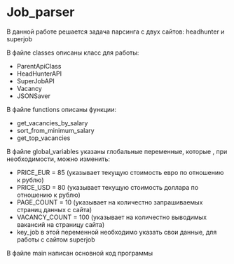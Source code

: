 # Job_parser

В данной работе решается задача парсинга с двух сайтов: headhunter и  superjob

В файле classes описаны класс для работы: 
  - ParentApiClass
  - HeadHunterAPI
  - SuperJobAPI
  - Vacancy
  - JSONSaver
  
В файле functions описаны функции:
  - get_vacancies_by_salary
  - sort_from_minimum_salary
  - get_top_vacancies
  
В файле global_variables указаны глобальные переменные, которые , при необходимости, можно изменить:
  - PRICE_EUR = 85 (указывает текущую стоимость евро по отношению к рублю)
  - PRICE_USD = 80 (указывает текущую стоимость доллара по отношению к рублю)
  - PAGE_COUNT = 10 (указывает на количестно запрашиваемых страниц данных с сайта)
  - VACANCY_COUNT = 100 (указывает на количестно выводимых вакансий на страницу сайта)
  - key_job в этой переменной необходимо указать свои данные, для работы с сайтом superjob
  
  В файле main написан основной код программы
